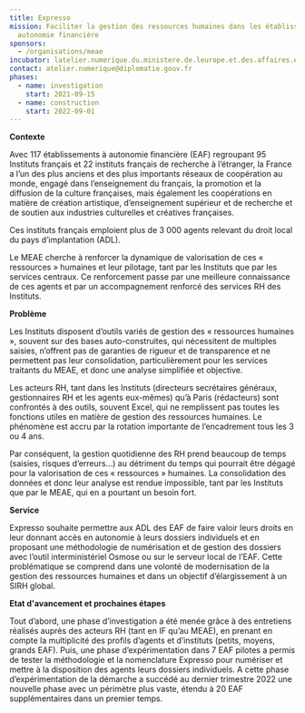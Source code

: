 ```yaml
---
title: Expresso
mission: Faciliter la gestion des ressources humaines dans les établissements à
  autonomie financière
sponsors:
  - /organisations/meae
incubator: latelier.numerique.du.ministere.de.leurope.et.des.affaires.etrangeres
contact: atelier.numerique@diplomatie.gouv.fr
phases:
  - name: investigation
    start: 2021-09-15
  - name: construction
    start: 2022-09-01
---
```

**Contexte**

Avec 117 établissements à autonomie financière (EAF) regroupant 95 Instituts français et 22 instituts français de recherche à l’étranger, la France a l’un des plus anciens et des plus importants réseaux de coopération au monde, engagé dans l’enseignement du français, la promotion et la diffusion de la culture françaises, mais également les coopérations en matière de création artistique, d’enseignement supérieur et de recherche et de soutien aux industries culturelles et créatives françaises.


Ces instituts français emploient plus de 3 000 agents relevant du droit local du pays d’implantation (ADL).


Le MEAE cherche à renforcer la dynamique de valorisation de ces « ressources » humaines et leur pilotage, tant par les Instituts que par les services centraux. Ce renforcement passe par une meilleure connaissance de ces agents et par un accompagnement renforcé des services RH des Instituts.



**Problème**

Les Instituts disposent d’outils variés de gestion des « ressources humaines », souvent sur des bases auto-construites, qui nécessitent de multiples saisies, n’offrent pas de garanties de rigueur et de transparence et ne permettent pas leur consolidation, particulièrement pour les services traitants du MEAE, et donc une analyse simplifiée et objective.


Les acteurs RH, tant dans les Instituts (directeurs secrétaires généraux, gestionnaires RH et les agents eux-mêmes) qu’à Paris (rédacteurs) sont confrontés à des outils, souvent Excel, qui ne remplissent pas toutes les fonctions utiles en matière de gestion des ressources humaines. Le phénomène est accru par la rotation importante de l’encadrement tous les 3 ou 4 ans.


Par conséquent, la gestion quotidienne des RH prend beaucoup de temps (saisies, risques d’erreurs…) au détriment du temps qui pourrait être dégagé pour la valorisation de ces « ressources » humaines. La consolidation des données et donc leur analyse est rendue impossible, tant par les Instituts que par le MEAE, qui en a pourtant un besoin fort.



**Service**

Expresso souhaite permettre aux ADL des EAF de faire valoir leurs droits en leur donnant accès en autonomie à leurs dossiers individuels et en proposant une méthodologie de numérisation et de gestion des dossiers avec l’outil interministériel Osmose ou sur le serveur local de l’EAF. Cette problématique se comprend dans une volonté de modernisation de la gestion des ressources humaines et dans un objectif d’élargissement à un SIRH global. 



**Etat d'avancement et prochaines étapes**

Tout d’abord, une phase d’investigation a été menée grâce à des entretiens réalisés auprès des acteurs RH (tant en IF qu’au MEAE), en prenant en compte la multiplicité des profils d’agents et d’instituts (petits, moyens, grands EAF). Puis, une phase d’expérimentation dans 7 EAF pilotes a permis de tester la méthodologie et la nomenclature Expresso pour numériser et mettre à la disposition des agents leurs dossiers individuels. A cette phase d’expérimentation de la démarche a succédé au dernier trimestre 2022 une nouvelle phase avec un périmètre plus vaste, étendu à 20 EAF supplémentaires dans un premier temps. 
